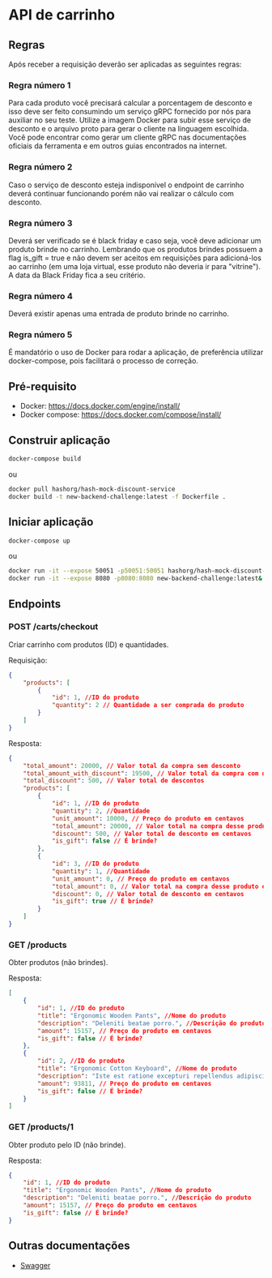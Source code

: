 # API de carrinho

## Regras
Após receber a requisição deverão ser aplicadas as seguintes regras:

### Regra número 1
Para cada produto você precisará calcular a porcentagem de desconto e isso deve ser feito consumindo um serviço gRPC fornecido por nós para auxiliar no seu teste. Utilize a imagem Docker para subir esse serviço de desconto e o arquivo proto para gerar o cliente na linguagem escolhida. Você pode encontrar como gerar um cliente gRPC nas documentações oficiais da ferramenta e em outros guias encontrados na internet.

### Regra número 2
Caso o serviço de desconto esteja indisponível o endpoint de carrinho deverá continuar funcionando porém não vai realizar o cálculo com desconto.

### Regra número 3
Deverá ser verificado se é black friday e caso seja, você deve adicionar um produto brinde no carrinho. Lembrando que os produtos brindes possuem a flag is_gift = true e não devem ser aceitos em requisições para adicioná-los ao carrinho (em uma loja virtual, esse produto não deveria ir para "vitrine"). A data da Black Friday fica a seu critério.

### Regra número 4
Deverá existir apenas uma entrada de produto brinde no carrinho.

### Regra número 5
É mandatório o uso de Docker para rodar a aplicação, de preferência utilizar docker-compose, pois facilitará o processo de correção.

## Pré-requisito
* Docker: https://docs.docker.com/engine/install/
* Docker compose: https://docs.docker.com/compose/install/

## Construir aplicação
```sh
docker-compose build
```
ou
```sh
docker pull hashorg/hash-mock-discount-service
docker build -t new-backend-challenge:latest -f Dockerfile .
``` 
## Iniciar aplicação
```sh
docker-compose up
```
ou
```sh
docker run -it --expose 50051 -p50051:50051 hashorg/hash-mock-discount-service:latest&
docker run -it --expose 8080 -p8080:8080 new-backend-challenge:latest&
```

## Endpoints
### POST /carts/checkout
Criar carrinho com produtos (ID) e quantidades.


Requisição:
```json
{
    "products": [
        {
            "id": 1, //ID do produto
            "quantity": 2 // Quantidade a ser comprada do produto
        }
    ]
}
```

Resposta:
```json
{
    "total_amount": 20000, // Valor total da compra sem desconto
    "total_amount_with_discount": 19500, // Valor total da compra com desconto
    "total_discount": 500, // Valor total de descontos
    "products": [
        {
            "id": 1, //ID do produto
            "quantity": 2, //Quantidade
            "unit_amount": 10000, // Preço do produto em centavos
            "total_amount": 20000, // Valor total na compra desse produto em centavos
            "discount": 500, // Valor total de desconto em centavos
            "is_gift": false // É brinde?
        },
        {
            "id": 3, //ID do produto
            "quantity": 1, //Quantidade
            "unit_amount": 0, // Preço do produto em centavos
            "total_amount": 0, // Valor total na compra desse produto em centavos
            "discount": 0, // Valor total de desconto em centavos
            "is_gift": true // É brinde?
        }
    ]
}
```

### GET /products
Obter produtos (não brindes).


Resposta:
```json
[
    {
		"id": 1, //ID do produto
		"title": "Ergonomic Wooden Pants", //Nome do produto
		"description": "Deleniti beatae porro.", //Descrição do produto
		"amount": 15157, // Preço do produto em centavos
		"is_gift": false // É brinde?
	},
	{
		"id": 2, //ID do produto
		"title": "Ergonomic Cotton Keyboard", //Nome do produto
		"description": "Iste est ratione excepturi repellendus adipisci qui.", //Descrição do produto
		"amount": 93811, // Preço do produto em centavos
		"is_gift": false // É brinde?
	}
]
```


### GET /products/1
Obter produto pelo ID (não brinde).


Resposta:
```json
{
    "id": 1, //ID do produto
    "title": "Ergonomic Wooden Pants", //Nome do produto
    "description": "Deleniti beatae porro.", //Descrição do produto
    "amount": 15157, // Preço do produto em centavos
    "is_gift": false // É brinde?
}
```

## Outras documentações

* [Swagger](/docs/swagger.yaml)

